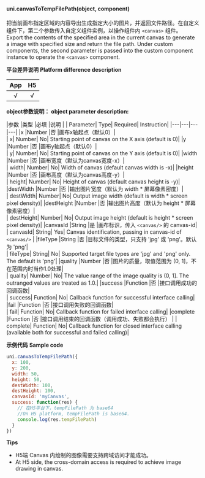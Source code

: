 #### uni.canvasToTempFilePath(object, component)

把当前画布指定区域的内容导出生成指定大小的图片，并返回文件路径。在自定义组件下，第二个参数传入自定义组件实例，以操作组件内 `<canvas>` 组件。
Export the contents of the specified area in the current canvas to generate a image with specified size and return the file path. Under custom components, the second parameter is passed into the custom component instance to operate the `<canvas>` component.

**平台差异说明**
**Platform difference description**

|App|H5|
|:-:|:-:|
|√|√|

**object参数说明：**
**object parameter description:**

|参数	|类型		|必填		|说明	|
| Parameter| Type| Required| Instruction|
|---|---|---|---|
|x	|Number		|否			|画布x轴起点（默认0）|					
| x| Number| No| Starting point of canvas on the X axis (default is 0)|
|y	|Number		|否			|画布y轴起点（默认0）|					
| y| Number| No| Starting point of canvas on the Y axis (default is 0)|
|width	|Number		|否			|画布宽度（默认为canvas宽度-x）|					
| width| Number| No| Width of canvas (default canvas width is -x)|
|height	|Number		|否			|画布高度（默认为canvas高度-y）|					
| height| Number| No| Height of canvas (default canvas height is -y)|
|destWidth	|Number		|否			|输出图片宽度（默认为 width * 屏幕像素密度）|					
| destWidth| Number| No| Output image width (default is width * screen pixel density)|
|destHeight	|Number		|否			|输出图片高度（默认为 height * 屏幕像素密度）|					
| destHeight| Number| No| Output image height (default is height * screen pixel density)|
|canvasId	|String		|是			|画布标识，传入 ``<canvas/>`` 的 canvas-id|						
| canvasId| String| Yes| Canvas identification, passing in canvas-id of `<canvas/>` |
|fileType	|String		|否			|目标文件的类型，只支持 'jpg' 或 'png'。默认为 'png'|		
| fileType| String| No| Supported target file types are 'jpg' and 'png' only. The default is 'png'|
|quality	|Number		|否			|图片的质量，取值范围为 (0, 1]，不在范围内时当作1.0处理|		
| quality| Number| No| The value range of the image quality is (0, 1]. The outranged values are treated as 1.0.|
|success	|Function	|否			|接口调用成功的回调函数|						
| success| Function| No| Callback function for successful interface calling|
|fail	|Function	|否			|接口调用失败的回调函数|						
| fail| Function| No| Callback function for failed interface calling|
|complete	|Function	|否		|接口调用结束的回调函数（调用成功、失败都会执行）		|
| complete| Function| No| Callback function for closed interface calling (available both for successful and failed calling)|

**示例代码**
**Sample code**

```javascript
uni.canvasToTempFilePath({
  x: 100,
  y: 200,
  width: 50,
  height: 50,
  destWidth: 100,
  destHeight: 100,
  canvasId: 'myCanvas',
  success: function(res) {
    // 在H5平台下，tempFilePath 为 base64
    //On H5 platform, tempFilePath is base64.
    console.log(res.tempFilePath)
  } 
})
```

**Tips**

- H5端 Canvas 内绘制的图像需要支持跨域访问才能成功。
- At H5 side, the cross-domain access is required to achieve image drawing in canvas.